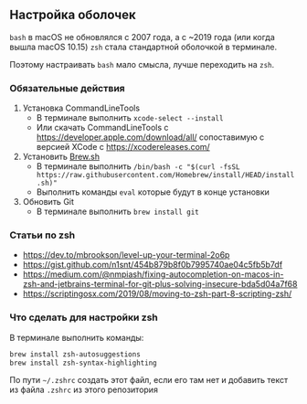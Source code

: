## Настройка оболочек

`bash` в macOS не обновлялся с 2007 года, а с ~2019 года (или когда вышла macOS 10.15) `zsh` стала стандартной оболочкой в терминале.

Поэтому настраивать `bash` мало смысла, лучше переходить на `zsh`.

### Обязательные действия

1. Установка CommandLineTools
   - В терминале выполнить `xcode-select --install`
   - Или скачать CommandLineTools c https://developer.apple.com/download/all/ сопоставимую с версией XCode с https://xcodereleases.com/
2. Установить [Brew.sh](https://brew.sh/)
   - В терминале выполнить `/bin/bash -c "$(curl -fsSL https://raw.githubusercontent.com/Homebrew/install/HEAD/install.sh)"`
   - Выполнить команды `eval` которые будут в конце установки
3. Обновить Git
   - В терминале выполнить `brew install git`

### Статьи по zsh

- https://dev.to/mbrookson/level-up-your-terminal-2o6p
- https://gist.github.com/n1snt/454b879b8f0b7995740ae04c5fb5b7df
- https://medium.com/@nmpiash/fixing-autocompletion-on-macos-in-zsh-and-jetbrains-terminal-for-git-plus-solving-insecure-bda5d04a7f68
- https://scriptingosx.com/2019/08/moving-to-zsh-part-8-scripting-zsh/


### Что сделать для настройки zsh

В терминале выполнить команды:
```sh
brew install zsh-autosuggestions
brew install zsh-syntax-highlighting
```

По пути `~/.zshrc` создать этот файл, если его там нет и добавить текст из файла `.zshrc` из этого репозитория